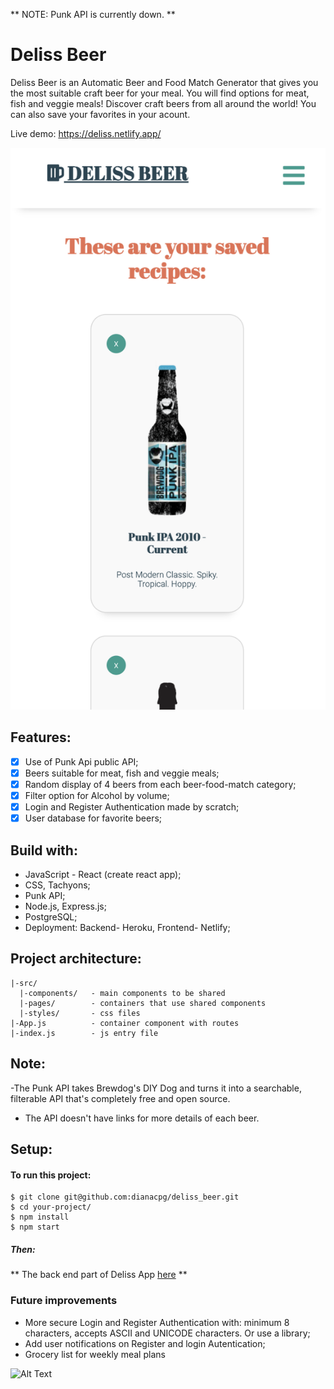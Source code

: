 ** NOTE: Punk API is currently down. **

# Deliss Beer

Deliss Beer is an Automatic Beer and Food Match Generator that gives
you the most suitable craft beer for your meal. You will find
options for meat, fish and veggie meals! Discover craft beers from
all around the world! You can also save your favorites in
your acount.

Live demo: https://deliss.netlify.app/

![](Screenshot.png)

## Features:

- [x] Use of Punk Api public API;
- [x] Beers suitable for meat, fish and veggie meals;
- [x] Random display of 4 beers from each beer-food-match category;
- [x] Filter option for Alcohol by volume;
- [x] Login and Register Authentication made by scratch;
- [x] User database for favorite beers;

## Build with:

- JavaScript - React (create react app);
- CSS, Tachyons;
- Punk API;
- Node.js, Express.js;
- PostgreSQL;
- Deployment: Backend- Heroku, Frontend- Netlify;

## Project architecture:

```
|-src/
  |-components/   - main components to be shared
  |-pages/        - containers that use shared components
  |-styles/       - css files
|-App.js          - container component with routes
|-index.js        - js entry file

```

## Note:

-The Punk API takes Brewdog's DIY Dog and turns it into a searchable, filterable API that's completely free and open source.

- The API doesn't have links for more details of each beer.

## Setup:

#### To run this project:

```
$ git clone git@github.com:dianacpg/deliss_beer.git
$ cd your-project/
$ npm install
$ npm start

```

##### Then:

** The back end part of Deliss App [here](https://github.com/dianacpg/delissbackend) **

### Future improvements

- More secure Login and Register Authentication with: minimum 8 characters, accepts ASCII and UNICODE characters. Or use a library;
- Add user notifications on Register and login Autentication;
- Grocery list for weekly meal plans

![Alt Text](https://media.giphy.com/media/3o85xjSETVG3OpPyx2/giphy.gif)
